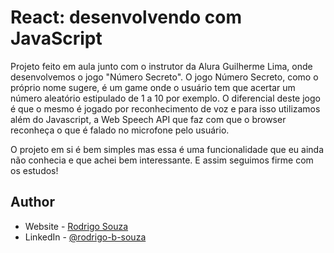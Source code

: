 # React: desenvolvendo com JavaScript

Projeto feito em aula junto com o instrutor da Alura Guilherme Lima, onde desenvolvemos o jogo "Número Secreto". O jogo Número Secreto, como o próprio nome sugere, é um game onde o usuário tem que acertar um número aleatório estipulado de 1 a 10 por exemplo. O diferencial deste jogo é que o mesmo é jogado por reconhecimento de voz e para isso utilizamos além do Javascript, a Web Speech API que faz com que o browser reconheça o que é falado no microfone pelo usuário.

O projeto em si é bem simples mas essa é uma funcionalidade que eu ainda não conhecia e que achei bem interessante. E assim seguimos firme com os estudos! 

## Author

- Website - [Rodrigo Souza](https://rodrigobsouza.github.io/eu-rodrigo/)
- LinkedIn - [@rodrigo-b-souza](https://www.linkedin.com/in/rodrigo-b-souza/)
